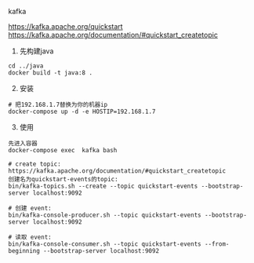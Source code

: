 kafka

https://kafka.apache.org/quickstart
https://kafka.apache.org/documentation/#quickstart_createtopic


1. 先构建java
```
cd ../java
docker build -t java:8 .
```
2. 安装
```
# 把192.168.1.7替换为你的机器ip
docker-compose up -d -e HOSTIP=192.168.1.7
```


3. 使用
```
先进入容器
docker-compose exec  kafka bash

# create topic: https://kafka.apache.org/documentation/#quickstart_createtopic
创建名为quickstart-events的topic:
bin/kafka-topics.sh --create --topic quickstart-events --bootstrap-server localhost:9092

# 创建 event:  
bin/kafka-console-producer.sh --topic quickstart-events --bootstrap-server localhost:9092

# 读取 event: 
bin/kafka-console-consumer.sh --topic quickstart-events --from-beginning --bootstrap-server localhost:9092

```